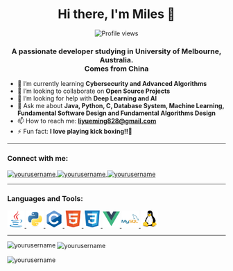 <h1 align="center">Hi there, I'm Miles 👋</h1>

<p align="center">
  <img src="https://komarev.com/ghpvc/?username=yourusername&color=blueviolet" alt="Profile views"/>
</p>

<h3 align="center">A passionate developer studying in University of Melbourne, Australia.<br>Comes from China</h3>

- 🌱 I’m currently learning **Cybersecurity and Advanced Algorithms**
- 👯 I’m looking to collaborate on **Open Source Projects**
- 🤔 I’m looking for help with **Deep Learning and AI**
- 💬 Ask me about **Java, Python, C, Database System, Machine Learning, Fundamental Software Design and Fundamental Algorithms Design**
- 📫 How to reach me: **liyueming828@gmail.com**
- ⚡ Fun fact: **I love playing kick boxing!!🥊**

---

<h3 align="left">Connect with me:</h3>
<p align="left">
  <a href="https://linkedin.com/in/yueming-miles-li" target="blank">
    <img align="center" src="https://cdn.jsdelivr.net/npm/simple-icons@v3/icons/linkedin.svg" alt="yourusername" height="30" width="40" />
  </a>
  <a href="https://www.facebook.com/profile.php?id=100077644104889" target="blank">
    <img align="center" src="https://cdn.jsdelivr.net/npm/simple-icons@v3/icons/facebook.svg" alt="yourusername" height="30" width="40" />
  </a>
  <a href="https://instagram.com/milesli828" target="blank">
    <img align="center" src="https://cdn.jsdelivr.net/npm/simple-icons@v3/icons/instagram.svg" alt="yourusername" height="30" width="40" />
  </a>
</p>

---

<h3 align="left">Languages and Tools:</h3>
<p align="left"> 
  <a href="https://www.java.com" target="_blank"> <img src="https://raw.githubusercontent.com/devicons/devicon/master/icons/java/java-original.svg" alt="java" width="40" height="40"/> </a> 
  <a href="https://www.python.org" target="_blank"> <img src="https://raw.githubusercontent.com/devicons/devicon/master/icons/python/python-original.svg" alt="python" width="40" height="40"/> </a>
  <a href="https://www.cprogramming.com/" target="_blank"> <img src="https://raw.githubusercontent.com/devicons/devicon/master/icons/c/c-original.svg" alt="c" width="40" height="40"/> </a>
  <a href="https://developer.mozilla.org/en-US/docs/Web/HTML" target="_blank"> <img src="https://raw.githubusercontent.com/devicons/devicon/master/icons/html5/html5-original.svg" alt="html5" width="40" height="40"/> </a>
  <a href="https://developer.mozilla.org/en-US/docs/Web/CSS" target="_blank"> <img src="https://raw.githubusercontent.com/devicons/devicon/master/icons/css3/css3-original.svg" alt="css3" width="40" height="40"/> </a>
  <a href="https://vuejs.org/" target="_blank"> <img src="https://raw.githubusercontent.com/devicons/devicon/master/icons/vuejs/vuejs-original.svg" alt="vuejs" width="40" height="40"/> </a>
  <a href="https://www.mysql.com/" target="_blank"> <img src="https://raw.githubusercontent.com/devicons/devicon/master/icons/mysql/mysql-original-wordmark.svg" alt="mysql" width="40" height="40"/> </a>
  <a href="https://www.linux.org/" target="_blank"> <img src="https://raw.githubusercontent.com/devicons/devicon/master/icons/linux/linux-original.svg" alt="linux" width="40" height="40"/> </a>
</p>

---

<p><img align="left" src="https://github-readme-stats.vercel.app/api/top-langs?username=miles-li-0828&show_icons=true&locale=en&layout=compact&langs_count=8" alt="yourusername" /></p>

<p>&nbsp;<img align="center" src="https://github-readme-stats.vercel.app/api?username=miles-li-0828&show_icons=true&locale=en" alt="yourusername" /></p>

<p><img align="center" src="https://github-readme-streak-stats.herokuapp.com/?user=miles-li-0828&" alt="yourusername" /></p>
